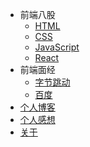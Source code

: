 * 前端八股
  * [HTML](md/room/HTML/01)
  * [CSS](md/room/CSS/01.md)
  * [JavaScript](md/room/JavaScript/01)
  * [React](md/room/React/01)
* 前端面经
  * [字节跳动](md/interview/bytedance/01)
  * [百度](md/interview/baidu/01)
* [个人博客](md/blog/01)
* [个人感想](md/thoughts/01)
* [关于](README)
